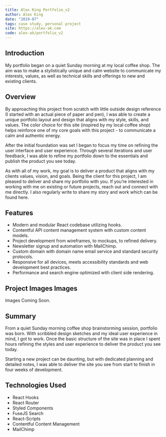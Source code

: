 ```yaml
---
title: Alex King Portfolio_v2
author: Alex King
date: "2019-07"
tags: case study, personal project
site: https://alex-ak.com
code: alex-ak/portfolio_v2
---
```


## Introduction

My portfolio began on a quiet Sunday morning at my local coffee shop. The aim was to make a stylistically unique and calm website to communicate my interests, values, as well as technical skills and offerings to new and existing clients.

## Overview

By approaching this project from scratch with little outside design reference (I started with an actual piece of paper and pen), I was able to create a unique portfolio layout and design that aligns with my style, skills, and values. The color choice for this site (inspired by my local coffee shop) helps reinforce one of my core goals with this project - to communicate a calm and authentic energy.

After the initial foundation was set I began to focus my time on refining the user interface and user experience. Through several iterations and user feedback, I was able to refine my portfolio down to the essentials and publish the product you see today.

As with all of my work, my goal is to deliver a product that aligns with my clients values, vision, and goals. Being the client for this project, I am pleased to deliver and share my portfolio with you. If you’re interested in working with me on existing or future projects, reach out and connect with me directly. I also regularly write to share my story and work which can be found here.

## Features

- Modern and modular React codebase utilizing hooks.
- Contentful API content management system with custom content models.
- Project development from wireframes, to mockups, to refined delivery.
- Newsletter signup and automation with MailChimp.
- Custom domain with domain name email service and standard security protocols.
- Responsive for all devices, meets accessibility standards and web development best practices.
- Performance and search engine optimized with client side rendering.

## Project Images Images

Images Coming Soon.

## Summary

From a quiet Sunday morning coffee shop brainstorming session, portfolio was born. With scribbled design sketches and my ideal user experience in mind, I got to work. Once the basic structure of the site was in place I spent hours refining the styles and user experience to deliver the product you see today.

Starting a new project can be daunting, but with dedicated planning and detailed notes, I was able to deliver the site you see from start to finish in four weeks of development.

## Technologies Used

- React Hooks
- React Router
- Styled Components
- FuseJS Search
- React-Scripts
- Contentful Content Management
- MailChimp
